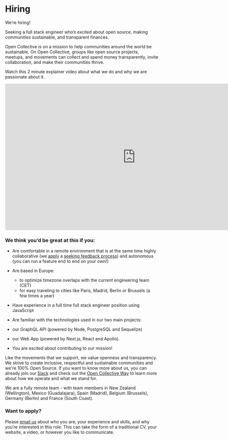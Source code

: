# Hiring

We’re hiring! 
 
Seeking a full stack engineer who’s excited about open source, making communities sustainable, and transparent finances.  

Open Collective is on a mission to help communities around the world be sustainable. On Open Collective, groups like open source projects, meetups, and movements can collect and spend money transparently, invite collaboration, and make their communities thrive. 

Watch this 2 minute explainer video about what we do and why we are passionate about it. 

<iframe src="https://www.youtube.com/embed/IBU5fSILAe8?wmode=opaque&amp;enablejsapi=1" scrolling="no" width="854" height="480" frameborder="0"></iframe>  

### We think you’d be great at this if you: 

 - Are comfortable in a remote environment that is at the same time highly collaborative (we [apply](https://github.com/opencollective/opencollective/issues/2267) a [seeking feedback process](http://www.reinventingorganizationswiki.com/Decision_Making)) and autonomous (you can run a feature end to end on your own!) 

 - Are based in Europe:
   - to optimize timezone overlaps with the current engineering team (CET)
   - for easy traveling to cities like Paris, Madrid, Berlin or Brussels (a few times a year)

 - Have experience in a full time full stack engineer position using JavaScript

 - Are familiar with the technologies used in our two main projects:
  - our GraphQL API (powered by Node, PostgreSQL and Sequelize)
  - our Web App (powered by Next.js, React and Apollo).
 
 - You are excited about contributing to our mission! 

Like the movements that we support, we value openness and transparency. We strive to create inclusive, respectful and sustainable communities and we're 100% Open Source. If you want to know more about us, you can already join our [Slack](https://slack.opencollective.com) and check out the [Open Collective Way](https://docs.opencollective.com/help/the-open-collective-way) to learn more about how we operate and what we stand for.

We are a fully remote team - with team members in New Zealand (Wellington), Mexico (Guadalajara), Spain (Madrid), Belgium (Brussels), Germany (Berlin) and France (South Coast).

### Want to apply?

Please [email us](mailto:info@opencollective.com) about who you are, your experience and skills, and why you’re interested in this role. This can take the form of a traditional CV, your website, a video, or however you like to communicate.
